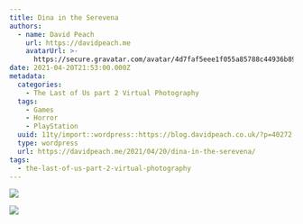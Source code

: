 ```yaml
---
title: Dina in the Serevena
authors:
  - name: David Peach
    url: https://davidpeach.me
    avatarUrl: >-
      https://secure.gravatar.com/avatar/4d7faf5eee1f055a85788c44936b8995eaab6dfb004e7854ec747ccb272e91ee?s=96&d=mm&r=g
date: 2021-04-20T21:53:00.000Z
metadata:
  categories:
    - The Last of Us part 2 Virtual Photography
  tags:
    - Games
    - Horror
    - PlayStation
  uuid: 11ty/import::wordpress::https://blog.davidpeach.co.uk/?p=40272
  type: wordpress
  url: https://davidpeach.me/2021/04/20/dina-in-the-serevena/
tags:
  - the-last-of-us-part-2-virtual-photography
---
```

[![](/assets/Dina-in-the-Serevena-side-1152-gAL4Llo4FGpv.jpg)](/assets/Dina-in-the-Serevena-side-1152-gAL4Llo4FGpv.jpg)

[![](/assets/Dina-in-the-Serevena-portrait--uoLFfAj5AbRo.jpg)](/assets/Dina-in-the-Serevena-portrait--uoLFfAj5AbRo.jpg)